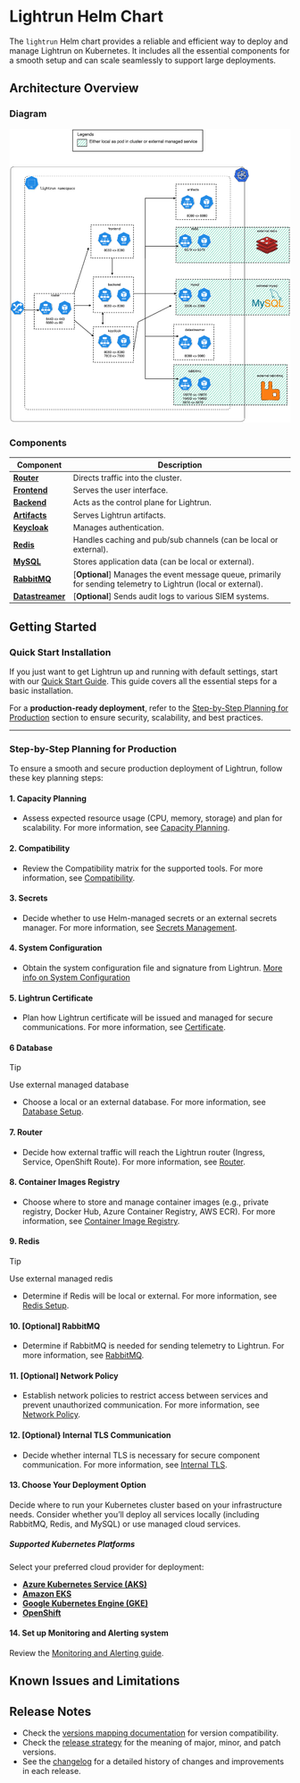 # Lightrun Helm Chart

The `lightrun` Helm chart provides a reliable and efficient way to deploy and manage Lightrun on Kubernetes. It includes all the essential components for a smooth setup and can scale seamlessly to support large deployments.
## Architecture Overview
### Diagram
![Diagram](docs/images/architecture-diagram.excalidraw.png "diagram")
### Components

| Component                                           | Description                                                                                                    |
| --------------------------------------------------- | -------------------------------------------------------------------------------------------------------------- |
| [**Router**](docs/components/router/index.md)       | Directs traffic into the cluster.                                                                              |
| [**Frontend**](docs/components/frontend.md)         | Serves the user interface.                                                                                     |
| [**Backend**](docs/components/backend.md)           | Acts as the control plane for Lightrun.                                                                        |
| [**Artifacts**](docs/components/artifacts.md)       | Serves Lightrun artifacts.                                                                                     |
| [**Keycloak**](docs/components/keycloak.md)         | Manages authentication.                                                                                        |
| [**Redis**](docs/components/redis.md)               | Handles caching and pub/sub channels (can be local or external).                                               |
| [**MySQL**](docs/components/database.md)            | Stores application data (can be local or external).                                                            |
| [**RabbitMQ**](docs/components/rabbitmq.md)         | [**Optional**] Manages the event message queue, primarily for sending telemetry to Lightrun (local or external). |
| [**Datastreamer**](docs/components/datastreamer.md) | [**Optional**] Sends audit logs to various SIEM systems.                                                         |

## Getting Started
### **Quick Start Installation**

If you just want to get Lightrun up and running with default settings, start with our [Quick Start Guide](docs/installation/quickstart.md). This guide covers all the essential steps for a basic installation.

For a **production-ready deployment**, refer to the [Step-by-Step Planning for Production](#step-by-step-planning-for-production) section to ensure security, scalability, and best practices.

---
### **Step-by-Step Planning for Production**

To ensure a smooth and secure production deployment of Lightrun, follow these key planning steps:

#### **1. Capacity Planning**

- Assess expected resource usage (CPU, memory, storage) and plan for scalability.
  For more information, see [Capacity Planning](docs/installation/capacity_planning.md).
    
#### **2. Compatibility**

- Review the Compatibility matrix for the supported tools.
  For more information, see [Compatibility](docs/installation/compatibility_matrix.md).
 
#### **3. Secrets**

- Decide whether to use Helm-managed secrets or an external secrets manager.
  For more information, see [Secrets Management](docs/installation/secrets.md).

#### **4. System Configuration**

- Obtain the system configuration file and signature from Lightrun.
  [More info on System Configuration](docs/advanced/system_config.md)
    
#### **5. Lightrun Certificate**

- Plan how Lightrun certificate will be issued and managed for secure communications.
  For more information, see [Certificate](docs/installation/certificate.md).
    
#### **6 Database**

> [!TIP]
> Use external managed database

- Choose a local or an external database.
  For more information, see [Database Setup](docs/components/database.md).
    
#### **7. Router**

- Decide how external traffic will reach the Lightrun router (Ingress, Service, OpenShift Route).
  For more information, see [Router](docs/components/router/index.md).

#### **8. Container Images Registry**

- Choose where to store and manage container images (e.g., private registry, Docker Hub, Azure Container Registry, AWS ECR).
   For more information, see [Container Image Registry](docs/installation/container_image_registry.md).

#### **9. Redis**

> [!TIP] 
> Use external managed redis
- Determine if Redis will be local or external.
  For more information, see [Redis Setup](docs/components/redis.md).

#### **10. [Optional] RabbitMQ**

- Determine if RabbitMQ is needed for sending telemetry to Lightrun.
  For more information, see [RabbitMQ](docs/components/rabbitmq.md).

#### **11. [Optional] Network Policy**

- Establish network policies to restrict access between services and prevent unauthorized communication.
  For more information, see [Network Policy](docs/advanced/network_policy.md).

#### **12. [Optional} Internal TLS Communication**

- Decide whether internal TLS is necessary for secure component communication.
  For more information, see [Internal TLS](docs/advanced/internal_tls.md).

#### **13. Choose Your Deployment Option**

Decide where to run your Kubernetes cluster based on your infrastructure needs. Consider whether you’ll deploy all services locally (including RabbitMQ, Redis, and MySQL) or use managed cloud services.

##### **Supported Kubernetes Platforms**

Select your preferred cloud provider for deployment:

- **[Azure Kubernetes Service (AKS)](docs/installation/cloud/aks.md)**
- **[Amazon EKS](docs/installation/cloud/eks.md)**
- **[Google Kubernetes Engine (GKE)](docs/installation/cloud/gke.md)**
- **[OpenShift](docs/installation/cloud/openshift.md)**

#### **14. Set up Monitoring and Alerting system**

Review the [Monitoring and Alerting guide](docs/monitoring_and_alerting_guide.md).

## Known Issues and Limitations

## Release Notes

- Check the [versions mapping documentation](docs/installation/versions_mapping.md) for version compatibility.  
- Check the [release strategy](docs/release_strategy.md) for the meaning of major, minor, and patch versions.
- See the [changelog](CHANGELOG.md) for a detailed history of changes and improvements in each release.


